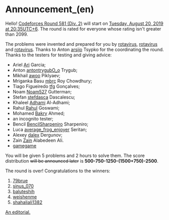 # Announcement_(en)

Hello! [Codeforces Round 581 (Div. 2)](https://codeforces.com/contest/1204 "Codeforces Round 581 (Div. 2)") will start on [Tuesday, August 20, 2019 at 20:35UTC+6](https://codeforces.com/https://www.timeanddate.com/worldclock/fixedtime.html?day=20&month=8&year=2019&hour=17&min=35&sec=0&p1=166). The round is rated for everyone whose rating isn't greater than 2099. 

The problems were invented and prepared for you by [rotavirus](https://codeforces.com/profile/rotavirus "International Master rotavirus"), [rotavirus](https://codeforces.com/profile/rotavirus "International Master rotavirus") and [rotavirus](https://codeforces.com/profile/rotavirus "International Master rotavirus"). Thanks to Anton [arsijo](https://codeforces.com/profile/arsijo "International Grandmaster arsijo") Tsypko for the coordinating the round. Thanks to the testers for testing and giving advice:

 * Ariel [Ari](https://codeforces.com/profile/Ari "Grandmaster Ari") Garcia;
* Anton [antontrygubO_o](https://codeforces.com/profile/antontrygubO_o "Grandmaster antontrygubO_o") Trygub;
* Mikhail [awoo](https://codeforces.com/profile/awoo "International Master awoo") Piklyaev;
* Mriganka Basu [mbrc](https://codeforces.com/profile/mbrc "Master mbrc") Roy Chowdhury;
* Tiago Figueiredo [tfg](https://codeforces.com/profile/tfg "International Master tfg") Gonçalves;
* Noam [Noam527](https://codeforces.com/profile/Noam527 "Grandmaster Noam527") Gutterman;
* Stefan [stefdasca](https://codeforces.com/profile/stefdasca "Candidate Master stefdasca") Dascalescu;
* Khaleel [Adhami](https://codeforces.com/profile/Adhami "Master Adhami") Al-Adhami;
* Rahul [Rahul](https://codeforces.com/profile/Rahul "Candidate Master Rahul") Goswami;
* Mohamed [Bakry](https://codeforces.com/profile/Bakry "Candidate Master Bakry") Ahmed;
* an incognito tester;
* Bencil [BencilSharpeniro](https://codeforces.com/profile/BencilSharpeniro "Unrated, BencilSharpeniro") Sharpeniro;
* Luca [average_frog_enjoyer](https://codeforces.com/profile/average_frog_enjoyer "Master average_frog_enjoyer") Seritan;
* Alexey [dalex](https://codeforces.com/profile/dalex "Master dalex") Dergunov;
* Zain [Zain](https://codeforces.com/profile/Zain "Expert Zain") Alabedeen Ali.
* [gamegame](https://codeforces.com/profile/gamegame "International Grandmaster gamegame")

You will be given 5 problems and 2 hours to solve them. The score distribution ~~will be announced later~~ is **500-750-1250-(1500+750)-2500**.

The round is over! Congratulations to the winners:  
1. [79brue](https://codeforces.com/profile/79brue "Expert 79brue")  
2. [sinus_070](https://codeforces.com/profile/sinus_070 "Candidate Master sinus_070")  
3. [baluteshih](https://codeforces.com/profile/baluteshih "Candidate Master baluteshih")  
4. [weishenme](https://codeforces.com/profile/weishenme "Candidate Master weishenme")  
5. [shahaliali1382](https://codeforces.com/profile/shahaliali1382 "Candidate Master shahaliali1382") 

[An editorial.](Tutorial_(en).md) 

